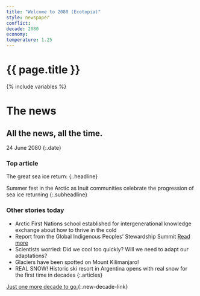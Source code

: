 ```yaml
---
title: "Welcome to 2080 (Ecotopia)"
style: newspaper
conflict: 
decade: 2080
economy: 
temperature: 1.25
---
```


<h1>{{ page.title }}</h1>

{% include variables %}
# The news

## All the news, all the time.

24 June 2080
{:.date}

### Top article

The great sea ice return: 
{:.headline}

Summer fest in the Arctic as Inuit communities celebrate the progression of sea ice returning
{:.subheadline}

### Other stories today

- Arctic First Nations school established for intergenerational knowledge exchange about how to thrive in the cold
- Report from the Global Indigenous Peoples’ Stewardship Summit [Read more](story_gipss.html)
- Scientists worried: Did we cool too quickly? Will we need to adapt our adaptations?
- Glaciers have been spotted on Mount Kilimanjaro!
- REAL SNOW! Historic ski resort in Argentina opens with real snow for the first time in decades
{:.articles}

[Just one more decade to go.](chapter_the-end-of-nation-states.html){:.new-decade-link}
